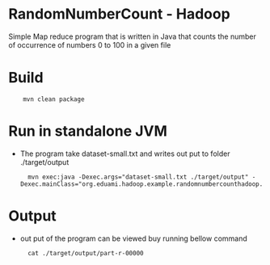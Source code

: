 # RandomNumberCount - Hadoop   
Simple Map reduce program that is written in Java that counts the number of occurrence of numbers 0 to 100 in a given file

# Build
		mvn clean package
# Run in standalone JVM
* The program take dataset-small.txt and writes out put to folder ./target/output

		mvn exec:java -Dexec.args="dataset-small.txt ./target/output" -Dexec.mainClass="org.eduami.hadoop.example.randomnumbercounthadoop.RandomNumberCount"
# Output
* out put of the program can be viewed buy running bellow command
		
		cat ./target/output/part-r-00000		
